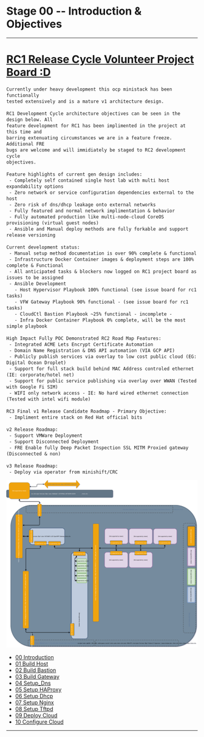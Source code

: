 # Stage 00 -- Introduction & Objectives
--------------------------------------------------------------------------------
# [RC1 Release Cycle Volunteer Project Board :D](https://github.com/containercraft/ocp-mini-stack/projects/1)
```
Currently under heavy development this ocp ministack has been functionally
tested extensively and is a mature v1 architecture design. 

RC1 Development Cycle architecture objectives can be seen in the design below. All
feature development for RC1 has been implimented in the project at this time and
barring extenuating circumstances we are in a feature freeze. Additional FRE
bugs are welcome and will immidiately be staged to RC2 development cycle 
objectives. 

Feature highlights of current gen design includes:
 - Completely self contained single host lab with multi host expandability options
 - Zero network or service configuration dependencies external to the host
 - Zero risk of dns/dhcp leakage onto external networks
 - Fully featured and normal network implimentation & behavior
 - Fully automated production like multi-node-cloud CoreOS provisioning (virtual guest nodes)
 - Ansible and Manual deploy methods are fully forkable and support release versioning

Current development status:
 - Manual setup method documentation is over 90% complete & functional
 - Infrastructure Docker Container images & deployment steps are 100% complete & Functional
 - All anticipated tasks & blockers now logged on RC1 project board as issues to be assigned
 - Ansible Development
   - Host Hypervisor Playbook 100% functional (see issue board for rc1 tasks)
   - VFW Gateway Playbook 90% functional - (see issue board for rc1 tasks)
   - CloudCtl Bastion Playbook ~25% functional - incomplete -
   - Infra Docker Container Playbook 0% complete, will be the most simple playbook

High Impact Fully POC Demonstrated RC2 Road Map Features:
 - Integrated ACME Lets Encrypt Certificate Automation
 - Domain Name Registration & DNS API automation (VIA GCP API)
 - Publicly publish services via overlay to low cost public cloud (EG: Digital Ocean Droplet)
 - Support for full stack build behind MAC Address controled ethernet (IE: corporate/hotel net)
 - Support for public service publishing via overlay over WWAN (Tested with Google Fi SIM)
 - WIFI only network access - IE: No hard wired ethernet connection (Tested with intel wifi module)

RC3 Final v1 Release Candidate Roadmap - Primary Objective:
 - Impliment entire stack on Red Hat official bits

v2 Release Roadmap:
 - Support VMWare Deployment
 - Support Disconnected Deployment
 - FRE Enable fully Deep Packet Inspection SSL MITM Proxied gateway (Disconnected & non)

v3 Release Roadmap:
 - Deploy via operator from minishift/CRC
```
![CCIO_OCP MiniStack Lab_Diagram](zweb/drawio/rc1-design-goals/rc1-design-objectives.svg)

  + [00 Introduction]
  + [01 Build Host]
  + [02 Build Bastion]
  + [03 Build Gateway]
  + [04 Setup_Dns]
  + [05 Setup HAProxy]
  + [06 Setup Dhcp]
  + [07 Setup Nginx]
  + [08 Setup Tftpd]
  + [09 Deploy Cloud]
  + [10 Configure Cloud]
--------------------------------------------------------------------------------
[00 Introduction]:/00_Introduction.md
<!-- Markdown link & img dfn's -->
[Ansible Automation]:/ansible/README.md
[00 Introduction]:/00_Introduction.md
[01 Build Host]:/01_Build_Host.md
[02 Build Bastion]:/02_Build_Bastion.md
[03 Build Gateway]:/03_Build_Gateway.md
[04 Setup_Dns]:/04_Setup_DNS.md
[05 Setup HAProxy]:/05_Setup_HAProxy.md
[06 Setup Dhcp]:/06_Setup_DHCP.md
[07 Setup Nginx]:/07_Setup_Nginx.md
[08 Setup Tftpd]:/08_Setup_Tftpd.md
[09 Deploy Cloud]:/09_Deploy_Cloud.md
[10 Configure Cloud]:/10_Configure_Cloud.md
